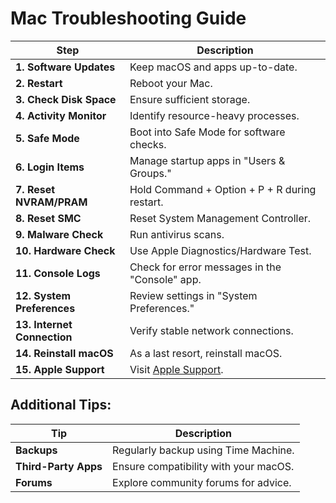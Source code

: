 # Mac Troubleshooting Guide

| **Step**                       | **Description**                                        |
|---------------------------------|--------------------------------------------------------|
| **1. Software Updates**         | Keep macOS and apps up-to-date.                        |
| **2. Restart**                  | Reboot your Mac.                                       |
| **3. Check Disk Space**         | Ensure sufficient storage.                             |
| **4. Activity Monitor**         | Identify resource-heavy processes.                     |
| **5. Safe Mode**                | Boot into Safe Mode for software checks.               |
| **6. Login Items**              | Manage startup apps in "Users & Groups."               |
| **7. Reset NVRAM/PRAM**         | Hold Command + Option + P + R during restart.          |
| **8. Reset SMC**                | Reset System Management Controller.                    |
| **9. Malware Check**            | Run antivirus scans.                                   |
| **10. Hardware Check**          | Use Apple Diagnostics/Hardware Test.                   |
| **11. Console Logs**            | Check for error messages in the "Console" app.         |
| **12. System Preferences**      | Review settings in "System Preferences."               |
| **13. Internet Connection**     | Verify stable network connections.                     |
| **14. Reinstall macOS**         | As a last resort, reinstall macOS.                     |
| **15. Apple Support**           | Visit [Apple Support](https://support.apple.com/).     |

## Additional Tips:

| **Tip**                        | **Description**                                        |
|---------------------------------|--------------------------------------------------------|
| **Backups**                     | Regularly backup using Time Machine.                   |
| **Third-Party Apps**            | Ensure compatibility with your macOS.                  |
| **Forums**                      | Explore community forums for advice.  
